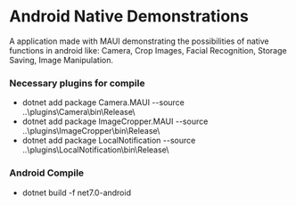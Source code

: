 # Android Native Demonstrations

A application made with MAUI demonstrating the possibilities of native functions in android like: Camera, Crop Images, Facial Recognition, Storage Saving, Image Manipulation.

### Necessary plugins for compile
- dotnet add package Camera.MAUI --source ..\plugins\Camera\bin\Release\
- dotnet add package ImageCropper.MAUI --source ..\plugins\ImageCropper\bin\Release\
- dotnet add package LocalNotification --source ..\plugins\LocalNotification\bin\Release\

### Android Compile
- dotnet build -f net7.0-android